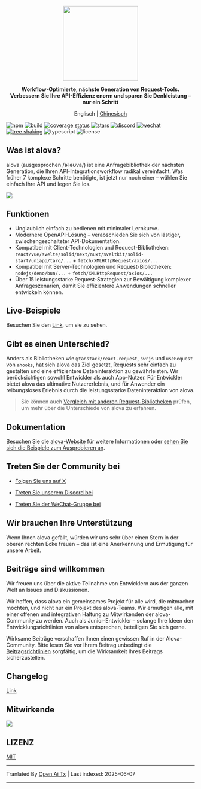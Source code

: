 <p align="center">
<img width="200px" src="https://alova.js.org/img/logo-text-vertical.svg" />
</p>

<p align="center"><b>Workflow-Optimierte, nächste Generation von Request-Tools.<br />Verbessern Sie Ihre API-Effizienz enorm und sparen Sie Denkleistung – nur ein Schritt</b></p>

<p align="center">Englisch | <a href="./README.zh-CN.md">Chinesisch</a></p>

[![npm](https://img.shields.io/npm/v/alova)](https://www.npmjs.com/package/alova)
[![build](https://github.com/alovajs/alova/actions/workflows/release.yml/badge.svg?branch=main)](https://github.com/alovajs/alova/actions/workflows/release.yml)
[![coverage status](https://coveralls.io/repos/github/alovajs/alova/badge.svg?branch=main)](https://coveralls.io/github/alovajs/alova?branch=main)
[![stars](https://img.shields.io/github/stars/alovajs/alova?style=social)](https://github.com/alovajs/alova)
[![discord](https://img.shields.io/badge/chat-Discord-515ff1)](https://discord.gg/S47QGJgkVb)
[![wechat](https://img.shields.io/badge/chat_with_CH-Wechat-07c160)](https://alova.js.org/img/wechat_qrcode.jpg)
[![tree shaking](https://badgen.net/bundlephobia/tree-shaking/alova)](https://bundlephobia.com/package/alova)
![typescript](https://badgen.net/badge/icon/typescript?icon=typescript&label)
![license](https://img.shields.io/badge/license-MIT-blue.svg)

## Was ist alova?

alova (ausgesprochen /əˈləʊva/) ist eine Anfragebibliothek der nächsten Generation, die Ihren API-Integrationsworkflow radikal vereinfacht. Was früher 7 komplexe Schritte benötigte, ist jetzt nur noch einer – wählen Sie einfach Ihre API und legen Sie los.

![](https://alova.js.org/img/overview_flow_en.png)

## Funktionen

- Unglaublich einfach zu bedienen mit minimaler Lernkurve.
- Modernere OpenAPI-Lösung – verabschieden Sie sich von lästiger, zwischengeschalteter API-Dokumentation.
- Kompatibel mit Client-Technologien und Request-Bibliotheken: `react/vue/svelte/solid/next/nuxt/sveltkit/solid-start/uniapp/taro/...` + `fetch/XMLHttpRequest/axios/...`
- Kompatibel mit Server-Technologien und Request-Bibliotheken: `nodejs/deno/bun/...` + `fetch/XMLHttpRequest/axios/...`
- Über 15 leistungsstarke Request-Strategien zur Bewältigung komplexer Anfrageszenarien, damit Sie effizientere Anwendungen schneller entwickeln können.

## Live-Beispiele

Besuchen Sie den [Link](https://alova.js.org/examples), um sie zu sehen.

## Gibt es einen Unterschied?

Anders als Bibliotheken wie `@tanstack/react-request`, `swrjs` und `useRequest` von `ahooks`, hat sich alova das Ziel gesetzt, Requests sehr einfach zu gestalten und eine effizientere Dateninteraktion zu gewährleisten. Wir berücksichtigen sowohl Entwickler als auch App-Nutzer. Für Entwickler bietet alova das ultimative Nutzererlebnis, und für Anwender ein reibungsloses Erlebnis durch die leistungsstarke Dateninteraktion von alova.

> Sie können auch [Vergleich mit anderen Request-Bibliotheken](https://alova.js.org/about/comparison) prüfen, um mehr über die Unterschiede von alova zu erfahren.

## Dokumentation

Besuchen Sie die [alova-Website](https://alova.js.org) für weitere Informationen oder [sehen Sie sich die Beispiele zum Ausprobieren an](https://alova.js.org/category/examples).

## Treten Sie der Community bei

- [Folgen Sie uns auf X](https://x.com/alovajs)

- [Treten Sie unserem Discord bei](https://discord.gg/S47QGJgkVb)

- [Treten Sie der WeChat-Gruppe bei](https://alova.js.org/img/wechat_qrcode.jpg)

## Wir brauchen Ihre Unterstützung

Wenn Ihnen alova gefällt, würden wir uns sehr über einen Stern in der oberen rechten Ecke freuen – das ist eine Anerkennung und Ermutigung für unsere Arbeit.

## Beiträge sind willkommen

Wir freuen uns über die aktive Teilnahme von Entwicklern aus der ganzen Welt an Issues und Diskussionen.

Wir hoffen, dass alova ein gemeinsames Projekt für alle wird, die mitmachen möchten, und nicht nur ein Projekt des alova-Teams. Wir ermutigen alle, mit einer offenen und integrativen Haltung zu Mitwirkenden der alova-Community zu werden. Auch als Junior-Entwickler – solange Ihre Ideen den Entwicklungsrichtlinien von alova entsprechen, beteiligen Sie sich gerne.

Wirksame Beiträge verschaffen Ihnen einen gewissen Ruf in der Alova-Community. Bitte lesen Sie vor Ihrem Beitrag unbedingt die [Beitragsrichtlinien](https://raw.githubusercontent.com/alovajs/alova/main/CONTRIBUTING.zh-CN.md) sorgfältig, um die Wirksamkeit Ihres Beitrags sicherzustellen.

## Changelog

[Link](https://github.com/alovajs/alova/releases)

## Mitwirkende

<a href="https://github.com/alovajs/alova/graphs/contributors">
<img src="https://contrib.rocks/image?repo=alovajs/alova&max=30&columns=10" />
</a>

## LIZENZ

[MIT](https://en.wikipedia.org/wiki/MIT_License)

---

Tranlated By [Open Ai Tx](https://github.com/OpenAiTx/OpenAiTx) | Last indexed: 2025-06-07

---